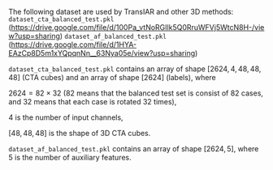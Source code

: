 The following dataset are used by TransIAR and other 3D methods:
`dataset_cta_balanced_test.pkl` (https://drive.google.com/file/d/100Pa_vtNoRGIlk5Q0RruWFVj5WtcN8H-/view?usp=sharing)
`dataset_af_balanced_test.pkl` (https://drive.google.com/file/d/1HYA-EAzCp8D5m1xYQpqnNn__63Nya05e/view?usp=sharing)



`dataset_cta_balanced_test.pkl` contains an array of shape $[2624, 4, 48, 48, 48]$ (CTA cubes) and an array of shape $[2624]$ (labels), where 

$2624 = 82 \times 32$ ($82$ means that the balanced test set is consist of 82 cases, and $32$ means that each case is rotated 32 times),

$4$ is the number of input channels,

$[48,48,48]$ is the shape of 3D CTA cubes.

`dataset_af_balanced_test.pkl` contains an array of shape $[2624, 5]$, where $5$ is the number of auxiliary features.

